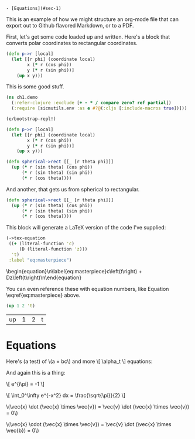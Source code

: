     - [Equations](#sec-1)

This is an example of how we might structure an org-mode file that can export out to Github flavored Markdown, or to a PDF.

First, let's get some code loaded up and written. Here's a block that converts polar coordinates to rectangular coordinates.

```clojure
(defn p->r [local]
  (let [[r phi] (coordinate local)
        x (* r (cos phi))
        y (* r (sin phi))]
    (up x y)))
```

This is some good stuff.

```clojure
(ns ch1.demo
  (:refer-clojure :exclude [+ - * / compare zero? ref partial])
  (:require [sicmutils.env :as e #?@(:cljs [:include-macros true])]))

(e/bootstrap-repl!)

(defn p->r [local]
  (let [[r phi] (coordinate local)
        x (* r (cos phi))
        y (* r (sin phi))]
    (up x y)))

(defn spherical->rect [[_ [r theta phi]]]
  (up (* r (sin theta) (cos phi))
      (* r (sin theta) (sin phi))
      (* r (cos theta))))
```

And another, that gets us from spherical to rectangular.

```clojure
(defn spherical->rect [[_ [r theta phi]]]
  (up (* r (sin theta) (cos phi))
      (* r (sin theta) (sin phi))
      (* r (cos theta))))
```

This block will generate a LaTeX version of the code I've supplied:

```clojure
(->tex-equation
 ((+ (literal-function 'c)
     (D (literal-function 'z)))
  't)
 :label "eq:masterpiece")
```

\begin{equation}\n\label{eq:masterpiece}c\left(t\right) + Dz\left(t\right)\n\end{equation}

You can even reference these with equation numbers, like Equation \eqref{eq:masterpiece} above.

```clojure
(up 1 2 't)
```

|    |    |    |    |
|--- |--- |--- |--- |
| up | 1 | 2 | t |

# Equations<a id="sec-1"></a>

Here's (a test) of \\(a = bc\\) and more \\[ \alpha\_t \\] equations:

And again this is a thing:

\\[ e^{i\pi} = -1 \\]

\\[ \int\_0^\infty e^{-x^2} dx = \frac{\sqrt{\pi}}{2} \\]

\\(\vec{x} \dot (\vec{x} \times \vec{v}) = \vec{v} \dot (\vec{x} \times \vec{v}) = 0\\)

\\(\vec{x} \cdot (\vec{x} \times \vec{v}) = \vec{v} \dot (\vec{x} \times \vec{b}) = 0\\)
